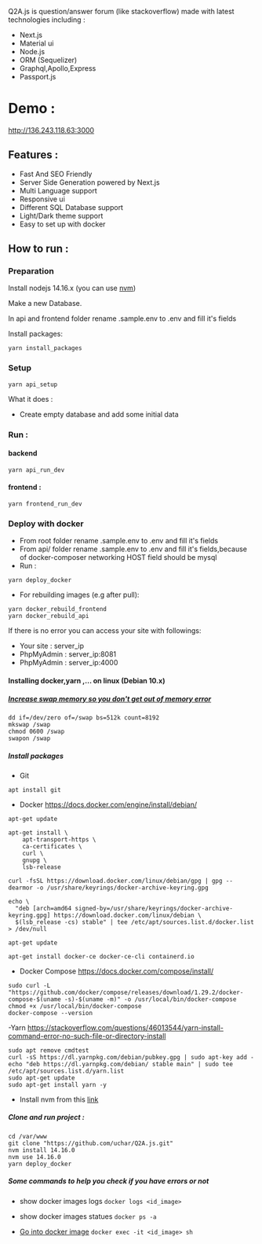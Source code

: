 Q2A.js is question/answer forum (like stackoverflow) made with latest technologies including :
- Next.js
- Material ui
- Node.js
- ORM (Sequelizer) 
- Graphql,Apollo,Express
- Passport.js 

# Demo : 

http://136.243.118.63:3000

## Features :

- Fast And SEO Friendly
- Server Side Generation powered by Next.js
- Multi Language support
- Responsive ui
- Different SQL Database support 
- Light/Dark theme support
- Easy to set up with docker



## How to run :
### Preparation
Install nodejs 14.16.x (you can use [nvm](https://github.com/coreybutler/nvm-windows/releases))

Make a new Database.

In api and frontend folder rename .sample.env to .env and fill it's fields

Install packages:

```
yarn install_packages
```

### Setup 

```
yarn api_setup
```

What it does : 

- Create empty database and add some initial data 

### Run :
#### backend
```
yarn api_run_dev
```

#### frontend :
```
yarn frontend_run_dev
```
### Deploy with docker 

- From root folder rename .sample.env to .env and fill it's fields
- From api/ folder rename .sample.env to .env and fill it's fields,because of docker-composer networking  HOST field should be mysql
- Run :
```
yarn deploy_docker
```
- For rebuilding images (e.g after pull):
```
yarn docker_rebuild_frontend
yarn docker_rebuild_api
```
If there is no error you can access your site with followings:
- Your site :  server_ip 
- PhpMyAdmin : server_ip:8081
- PhpMyAdmin : server_ip:4000

#### Installing docker,yarn ,... on linux (Debian 10.x)

##### [Increase swap memory so you don't get out of memory error](https://serverfault.com/questions/218122/how-do-i-increase-swap-memory-in-debian)

```
dd if=/dev/zero of=/swap bs=512k count=8192
mkswap /swap
chmod 0600 /swap
swapon /swap
```

##### Install packages

- Git 

``` apt install git ```

- Docker  https://docs.docker.com/engine/install/debian/
``` 
apt-get update

apt-get install \
    apt-transport-https \
    ca-certificates \
    curl \
    gnupg \
    lsb-release

curl -fsSL https://download.docker.com/linux/debian/gpg | gpg --dearmor -o /usr/share/keyrings/docker-archive-keyring.gpg

echo \
  "deb [arch=amd64 signed-by=/usr/share/keyrings/docker-archive-keyring.gpg] https://download.docker.com/linux/debian \
  $(lsb_release -cs) stable" | tee /etc/apt/sources.list.d/docker.list > /dev/null

apt-get update

apt-get install docker-ce docker-ce-cli containerd.io

``` 

- Docker Compose https://docs.docker.com/compose/install/
``` 
sudo curl -L "https://github.com/docker/compose/releases/download/1.29.2/docker-compose-$(uname -s)-$(uname -m)" -o /usr/local/bin/docker-compose
chmod +x /usr/local/bin/docker-compose
docker-compose --version
```

-Yarn https://stackoverflow.com/questions/46013544/yarn-install-command-error-no-such-file-or-directory-install
```
sudo apt remove cmdtest 
curl -sS https://dl.yarnpkg.com/debian/pubkey.gpg | sudo apt-key add -
echo "deb https://dl.yarnpkg.com/debian/ stable main" | sudo tee /etc/apt/sources.list.d/yarn.list
sudo apt-get update
sudo apt-get install yarn -y
```

- Install nvm from this [link](https://github.com/nvm-sh/nvm)

##### Clone and run project : 
```
cd /var/www
git clone "https://github.com/uchar/Q2A.js.git"
nvm install 14.16.0
nvm use 14.16.0
yarn deploy_docker
```

##### Some commands to help you check if you have errors or not

- show docker images logs
```docker logs <id_image>```

- show docker images statues
```docker ps -a```

- [Go into docker image](https://stackoverflow.com/questions/30172605/how-do-i-get-into-a-docker-containers-shell)
```docker exec -it <id_image> sh```







